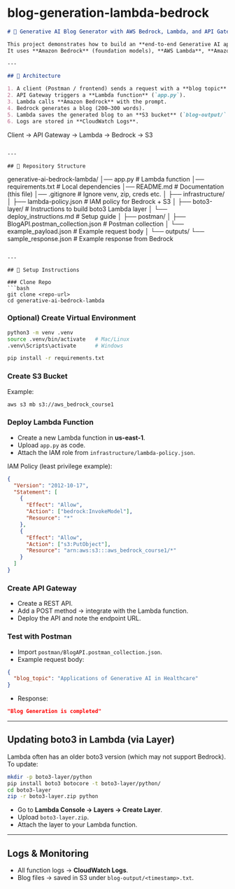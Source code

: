# blog-generation-lambda-bedrock

```markdown
# 📝 Generative AI Blog Generator with AWS Bedrock, Lambda, and API Gateway  

This project demonstrates how to build an **end-to-end Generative AI application** on AWS.  
It uses **Amazon Bedrock** (foundation models), **AWS Lambda**, **Amazon API Gateway**, and **Amazon S3** to generate blogs from prompts and save them as text files.  

---

## 📌 Architecture

1. A client (Postman / frontend) sends a request with a **blog topic** → API Gateway.  
2. API Gateway triggers a **Lambda function** (`app.py`).  
3. Lambda calls **Amazon Bedrock** with the prompt.  
4. Bedrock generates a blog (200–300 words).  
5. Lambda saves the generated blog to an **S3 bucket** (`blog-output/` folder with timestamp).  
6. Logs are stored in **CloudWatch Logs**.  

```

Client → API Gateway → Lambda → Bedrock → S3

```

---

## 📂 Repository Structure  

```

generative-ai-bedrock-lambda/
│── app.py                     # Lambda function
│── requirements.txt           # Local dependencies
│── README.md                  # Documentation (this file)
│── .gitignore                 # Ignore venv, zip, creds etc.
│
├── infrastructure/
│   ├── lambda-policy.json     # IAM policy for Bedrock + S3
│   ├── boto3-layer/           # Instructions to build boto3 Lambda layer
│   └── deploy\_instructions.md # Setup guide
│
├── postman/
│   ├── BlogAPI.postman\_collection.json   # Postman collection
│   └── example\_payload.json              # Example request body
│
└── outputs/
└── sample\_response.json   # Example response from Bedrock

````

---

## 🚀 Setup Instructions  

### Clone Repo  
```bash
git clone <repo-url>
cd generative-ai-bedrock-lambda
````

### Optional) Create Virtual Environment

```bash
python3 -m venv .venv
source .venv/bin/activate   # Mac/Linux
.venv\Scripts\activate      # Windows

pip install -r requirements.txt
```

### Create S3 Bucket

Example:

```bash
aws s3 mb s3://aws_bedrock_course1
```

### Deploy Lambda Function

* Create a new Lambda function in **us-east-1**.
* Upload `app.py` as code.
* Attach the IAM role from `infrastructure/lambda-policy.json`.

IAM Policy (least privilege example):

```json
{
  "Version": "2012-10-17",
  "Statement": [
    {
      "Effect": "Allow",
      "Action": ["bedrock:InvokeModel"],
      "Resource": "*"
    },
    {
      "Effect": "Allow",
      "Action": ["s3:PutObject"],
      "Resource": "arn:aws:s3:::aws_bedrock_course1/*"
    }
  ]
}
```

### Create API Gateway

* Create a REST API.
* Add a POST method → integrate with the Lambda function.
* Deploy the API and note the endpoint URL.

### Test with Postman

* Import `postman/BlogAPI.postman_collection.json`.
* Example request body:

```json
{
  "blog_topic": "Applications of Generative AI in Healthcare"
}
```

* Response:

```json
"Blog Generation is completed"
```

---

## Updating boto3 in Lambda (via Layer)

Lambda often has an older boto3 version (which may not support Bedrock).
To update:

```bash
mkdir -p boto3-layer/python
pip install boto3 botocore -t boto3-layer/python/
cd boto3-layer
zip -r boto3-layer.zip python
```

* Go to **Lambda Console → Layers → Create Layer**.
* Upload `boto3-layer.zip`.
* Attach the layer to your Lambda function.

---

## Logs & Monitoring

* All function logs → **CloudWatch Logs**.
* Blog files → saved in S3 under `blog-output/<timestamp>.txt`.
